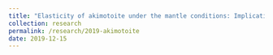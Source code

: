 ```yaml
---
title: "Elasticity of akimotoite under the mantle conditions: Implications for multiple discontinuities and seismic anisotropies at the depth of∼ 600–750 km in subduction zones"
collection: research
permalink: /research/2019-akimotoite
date: 2019-12-15
---
```

